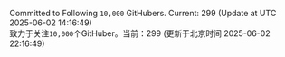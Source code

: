 Committed to Following `10,000` GitHubers. Current: <!-- FOLLOWING_COUNT -->299<!-- FOLLOWING_COUNT --> (Update at UTC <!-- LAST_UPDATED -->2025-06-02 14:16:49<!-- LAST_UPDATED -->)<br>
致力于关注`10,000`个GitHuber。当前：<!-- FOLLOWING_COUNT -->299<!-- FOLLOWING_COUNT --> (更新于北京时间 <!-- LAST_UPDATED_CST -->2025-06-02 22:16:49<!-- LAST_UPDATED_CST -->)
